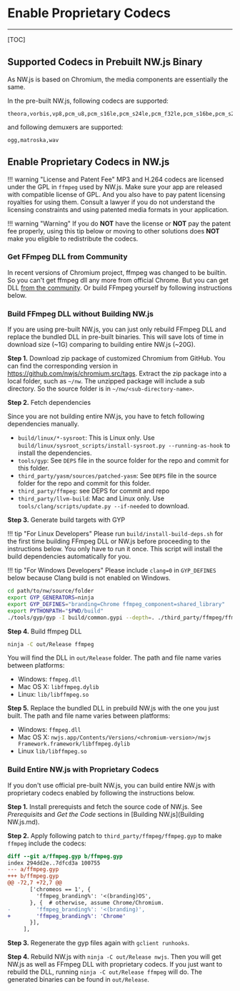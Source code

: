 # Enable Proprietary Codecs
---

[TOC]

## Supported Codecs in Prebuilt NW.js Binary

As NW.js is based on Chromium, the media components are essentially the same.

In the pre-built NW.js, following codecs are supported:

```none
theora,vorbis,vp8,pcm_u8,pcm_s16le,pcm_s24le,pcm_f32le,pcm_s16be,pcm_s24be
```

and following demuxers are supported:

```none
ogg,matroska,wav
```

## Enable Proprietary Codecs in NW.js

!!! warning "License and Patent Fee"
    MP3 and H.264 codecs are licensed under the GPL in `ffmpeg` used by NW.js. Make sure your app are released with compatible license of GPL. And you also have to pay patent licensing royalties for using them. Consult a lawyer if you do not understand the licensing constraints and using patented media formats in your application.

!!! warning "Warning"
    If you do **NOT** have the license or **NOT** pay the patent fee properly, using this tip below or moving to other solutions does **NOT** make you eligible to redistribute the codecs.

### Get FFmpeg DLL from Community

In recent versions of Chromium project, ffmpeg was changed to be builtin. So you can't get ffmpeg dll any more from official Chrome. But you can get DLL [from the community](https://github.com/nwjs/nw.js/issues/4492). Or build FFmpeg yourself by following instructions below.

### Build FFmpeg DLL without Building NW.js

If you are using pre-built NW.js, you can just only rebuild FFmpeg DLL and replace the bundled DLL in pre-built binaries. This will save lots of time in download size (~1G) comparing to building entire NW.js (~20G).

**Step 1.** Download zip package of customized Chromium from GitHub. You can find the corresponding version in https://github.com/nwjs/chromium.src/tags. Extract the zip package into a local folder, such as `~/nw`. The unzipped package will include a sub directory. So the source folder is in `~/nw/<sub-directory-name>`.

**Step 2.** Fetch dependencies

Since you are not building entire NW.js, you have to fetch following dependencies manually.

* `build/linux/*-sysroot`: This is Linux only. Use `build/linux/sysroot_scripts/install-sysroot.py --running-as-hook` to install the dependencies.
* `tools/gyp`: See `DEPS` file in the source folder for the repo and commit for this folder.
* `third_party/yasm/sources/patched-yasm`: See `DEPS` file in the source folder for the repo and commit for this folder.
* `third_party/ffmpeg`: see DEPS for commit and repo
* `third_party/llvm-build`: Mac and Linux only. Use `tools/clang/scripts/update.py --if-needed` to download.

**Step 3.** Generate build targets with GYP

!!! tip "For Linux Developers"
    Please run `build/install-build-deps.sh` for the first time building FFmpeg DLL or NW.js before proceeding to the instructions below. You only have to run it once. This script will install the build dependencies automatically for you.

!!! tip "For Windows Developers"
    Please include `clang=0` in `GYP_DEFINES` below because Clang build is not enabled on Windows.

```bash
cd path/to/nw/source/folder
export GYP_GENERATORS=ninja
export GYP_DEFINES="branding=Chrome ffmpeg_component=shared_library"
export PYTHONPATH="$PWD/build"
./tools/gyp/gyp -I build/common.gypi --depth=. ./third_party/ffmpeg/ffmpeg.gyp
```

**Step 4.** Build ffmpeg DLL

```bash
ninja -C out/Release ffmpeg
```

You will find the DLL in `out/Release` folder. The path and file name varies between platforms:

* Windows: `ffmpeg.dll`
* Mac OS X: `libffmpeg.dylib`
* Linux: `lib/libffmpeg.so`

**Step 5.** Replace the bundled DLL in prebuild NW.js with the one you just built. The path and file name varies between platforms:

* Windows: `ffmpeg.dll`
* Mac OS X: `nwjs.app/Contents/Versions/<chromium-version>/nwjs Framework.framework/libffmpeg.dylib`
* Linux `lib/libffmpeg.so`

### Build Entire NW.js with Proprietary Codecs

If you don't use official pre-built NW.js, you can build entire NW.js with proprietary codecs enabled by following the instructions below.

**Step 1.** Install prerequists and fetch the source code of NW.js. See *Prerequisits* and *Get the Code* sections in [Building NW.js](Building NW.js.md).

**Step 2.** Apply following patch to `third_party/ffmpeg/ffmpeg.gyp` to make `ffmpeg` include the codecs:
```diff
diff --git a/ffmpeg.gyp b/ffmpeg.gyp                   
index 294dd2e..7dfcd3a 100755                          
--- a/ffmpeg.gyp
+++ b/ffmpeg.gyp
@@ -72,7 +72,7 @@ 
       ['chromeos == 1', {
         'ffmpeg_branding%': '<(branding)OS',
       }, {  # otherwise, assume Chrome/Chromium.
-        'ffmpeg_branding%': '<(branding)',
+        'ffmpeg_branding%': 'Chrome'
       }],
     ],
```

**Step 3.** Regenerate the gyp files again with `gclient runhooks`.

**Step 4.** Rebuild NW.js with `ninja -C out/Release nwjs`. Then you will get NW.js as well as FFmpeg DLL with proprietary codecs. If you just want to rebuild the DLL, running `ninja -C out/Release ffmpeg` will do. The generated binaries can be found in `out/Release`.

